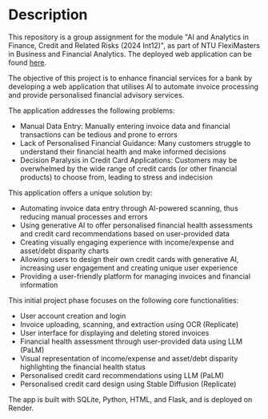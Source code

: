 # Description
This repository is a group assignment for the module "AI and Analytics in Finance, Credit and Related Risks (2024 Int12)", as part of NTU FlexiMasters in Business and Financial Analytics. The deployed web application can be found [here](https://two0240601-financial-health-tracker.onrender.com).

The objective of this project is to enhance financial services for a bank by developing a web application that utilises AI to automate invoice processing and provide personalised financial advisory services. 

The application addresses the following problems:
* Manual Data Entry: Manually entering invoice data and financial transactions can be tedious and prone to errors
* Lack of Personalised Financial Guidance: Many customers struggle to understand their financial health and make informed decisions
* Decision Paralysis in Credit Card Applications: Customers may be overwhelmed by the wide range of credit cards (or other financial products) to choose from, leading to stress and indecision

This application offers a unique solution by:
* Automating invoice data entry through AI-powered scanning, thus reducing manual processes and errors
* Using generative AI to offer personalised financial health assessments and credit card recommendations based on user-provided data
* Creating visually engaging experience with income/expense and asset/debt disparity charts
* Allowing users to design their own credit cards with generative AI, increasing user engagement and creating unique user experience
* Providing a user-friendly platform for managing invoices and financial information

This initial project phase focuses on the following core functionalities:
* User account creation and login
* Invoice uploading, scanning, and extraction using OCR (Replicate)
* User interface for displaying and deleting stored invoices
* Financial health assessment through user-provided data using LLM (PaLM)
* Visual representation of income/expense and asset/debt disparity highlighting the financial health status
* Personalised credit card recommendations using  LLM (PaLM) 
* Personalised credit card design using Stable Diffusion (Replicate)

The app is built with SQLite, Python, HTML, and Flask, and is deployed on Render. 
